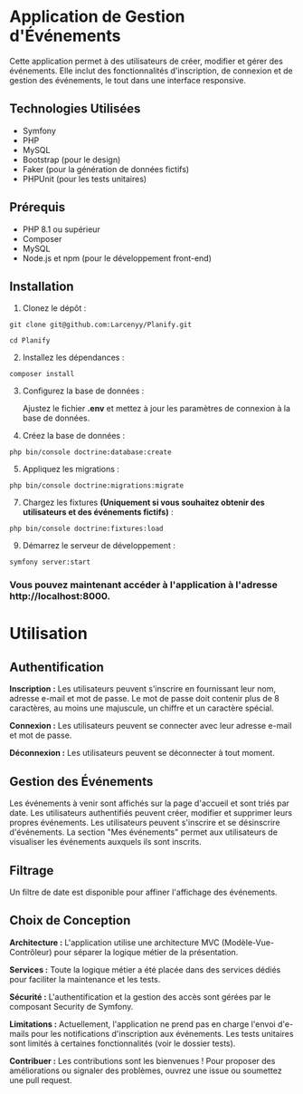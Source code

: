 # Application de Gestion d'Événements
Cette application permet à des utilisateurs de créer, modifier et gérer des événements. Elle inclut des fonctionnalités d'inscription, de connexion et de gestion des événements, le tout dans une interface responsive.

## Technologies Utilisées
- Symfony
- PHP
- MySQL
- Bootstrap (pour le design)
- Faker (pour la génération de données fictifs)
- PHPUnit (pour les tests unitaires)

## Prérequis
- PHP 8.1 ou supérieur
- Composer
- MySQL
- Node.js et npm (pour le développement front-end)

## Installation
1. Clonez le dépôt :
```
git clone git@github.com:Larcenyy/Planify.git
```
```
cd Planify
```

2. Installez les dépendances :

```
composer install
```

3. Configurez la base de données :

   Ajustez le fichier **.env** et mettez à jour les paramètres de connexion à la base de données.

4. Créez la base de données :
```
php bin/console doctrine:database:create
```
5. Appliquez les migrations :
```
php bin/console doctrine:migrations:migrate
```
7. Chargez les fixtures **(Uniquement si vous souhaitez obtenir des utilisateurs et des événements fictifs)** :
```
php bin/console doctrine:fixtures:load
```
9. Démarrez le serveur de développement :
```
symfony server:start
```

### Vous pouvez maintenant accéder à l'application à l'adresse http://localhost:8000.

# Utilisation
## Authentification
**Inscription :** Les utilisateurs peuvent s'inscrire en fournissant leur nom, adresse e-mail et mot de passe. Le mot de passe doit contenir plus de 8 caractères, au moins une majuscule, un chiffre et un caractère spécial.

**Connexion :** Les utilisateurs peuvent se connecter avec leur adresse e-mail et mot de passe.

**Déconnexion :** Les utilisateurs peuvent se déconnecter à tout moment.

## Gestion des Événements
Les événements à venir sont affichés sur la page d'accueil et sont triés par date.
Les utilisateurs authentifiés peuvent créer, modifier et supprimer leurs propres événements.
Les utilisateurs peuvent s'inscrire et se désinscrire d'événements.
La section "Mes événements" permet aux utilisateurs de visualiser les événements auxquels ils sont inscrits.
## Filtrage
Un filtre de date est disponible pour affiner l'affichage des événements.
## Choix de Conception
**Architecture :** L'application utilise une architecture MVC (Modèle-Vue-Contrôleur) pour séparer la logique métier de la présentation.

**Services :** Toute la logique métier a été placée dans des services dédiés pour faciliter la maintenance et les tests.

**Sécurité :** L'authentification et la gestion des accès sont gérées par le composant Security de Symfony.

**Limitations :** Actuellement, l'application ne prend pas en charge l'envoi d'e-mails pour les notifications d'inscription aux événements.
Les tests unitaires sont limités à certaines fonctionnalités (voir le dossier tests).

**Contribuer :**
Les contributions sont les bienvenues ! Pour proposer des améliorations ou signaler des problèmes, ouvrez une issue ou soumettez une pull request.
